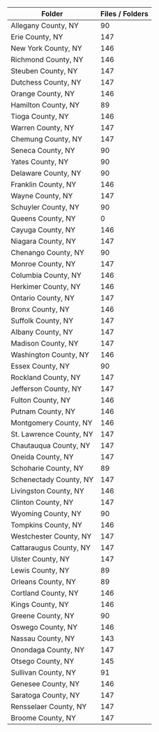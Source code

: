 | Folder                  |   Files / Folders |
|-------------------------|-------------------|
| Allegany County, NY     |                90 |
| Erie County, NY         |               147 |
| New York County, NY     |               146 |
| Richmond County, NY     |               146 |
| Steuben County, NY      |               147 |
| Dutchess County, NY     |               147 |
| Orange County, NY       |               146 |
| Hamilton County, NY     |                89 |
| Tioga County, NY        |               146 |
| Warren County, NY       |               147 |
| Chemung County, NY      |               147 |
| Seneca County, NY       |                90 |
| Yates County, NY        |                90 |
| Delaware County, NY     |                90 |
| Franklin County, NY     |               146 |
| Wayne County, NY        |               147 |
| Schuyler County, NY     |                90 |
| Queens County, NY       |                 0 |
| Cayuga County, NY       |               146 |
| Niagara County, NY      |               147 |
| Chenango County, NY     |                90 |
| Monroe County, NY       |               147 |
| Columbia County, NY     |               146 |
| Herkimer County, NY     |               146 |
| Ontario County, NY      |               147 |
| Bronx County, NY        |               146 |
| Suffolk County, NY      |               147 |
| Albany County, NY       |               147 |
| Madison County, NY      |               147 |
| Washington County, NY   |               146 |
| Essex County, NY        |                90 |
| Rockland County, NY     |               147 |
| Jefferson County, NY    |               147 |
| Fulton County, NY       |               146 |
| Putnam County, NY       |               146 |
| Montgomery County, NY   |               146 |
| St. Lawrence County, NY |               147 |
| Chautauqua County, NY   |               147 |
| Oneida County, NY       |               147 |
| Schoharie County, NY    |                89 |
| Schenectady County, NY  |               147 |
| Livingston County, NY   |               146 |
| Clinton County, NY      |               147 |
| Wyoming County, NY      |                90 |
| Tompkins County, NY     |               146 |
| Westchester County, NY  |               147 |
| Cattaraugus County, NY  |               147 |
| Ulster County, NY       |               147 |
| Lewis County, NY        |                89 |
| Orleans County, NY      |                89 |
| Cortland County, NY     |               146 |
| Kings County, NY        |               146 |
| Greene County, NY       |                90 |
| Oswego County, NY       |               146 |
| Nassau County, NY       |               143 |
| Onondaga County, NY     |               147 |
| Otsego County, NY       |               145 |
| Sullivan County, NY     |                91 |
| Genesee County, NY      |               146 |
| Saratoga County, NY     |               147 |
| Rensselaer County, NY   |               147 |
| Broome County, NY       |               147 |